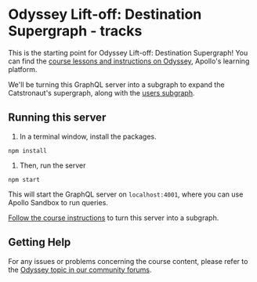 # Odyssey Lift-off: Destination Supergraph - tracks

This is the starting point for Odyssey Lift-off: Destination Supergraph! You can find the [course lessons and instructions on Odyssey](https://www.apollographql.com/tutorials/lift-off-supergraph/), Apollo's learning platform.

We'll be turning this GraphQL server into a subgraph to expand the Catstronaut's supergraph, along with the [users subgraph](https://github.com/apollographql-education/lift-off-supergraph-demo-users).

## Running this server

1. In a terminal window, install the packages.

```
npm install
```

1. Then, run the server

```
npm start
```

This will start the GraphQL server on `localhost:4001`, where you can use Apollo Sandbox to run queries.

[Follow the course instructions](https://www.apollographql.com/tutorials/lift-off-supergraph/) to turn this server into a subgraph.

## Getting Help

For any issues or problems concerning the course content, please refer to the [Odyssey topic in our community forums](https://community.apollographql.com/tags/c/help/6/odyssey).


